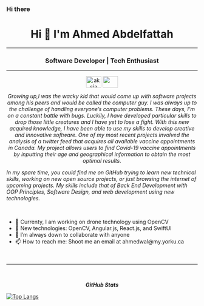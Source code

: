 ### Hi there 
<h1 align="center">Hi 👋 I'm Ahmed Abdelfattah</h1>
<hr>
<h3 align="center">Software Developer | Tech Enthusiast</h3>
<hr>
<p align="center">
<a href="https://www.linkedin.com/in/ahmedwab/" target="blank"><img align="center" src="https://cdn.jsdelivr.net/npm/simple-icons@1.2.0/icons/linkedin.svg" alt="aksia" height="30" width="40" /></a>
<a href = "mailto: ahmedwal@my.yorku.ca"><img align="center" src="https://cdn.jsdelivr.net/npm/simple-icons@1.2.0/icons/gmail.svg" height="30" width="40" /></a>
</p>

<p align="center">
  <em>
    Growing up,I was the wacky kid that would come up with software projects among his peers and would be called the computer guy. I was always up to the challenge of handling everyone’s computer problems.
These days, I’m on a constant battle with bugs. 
Luckily, I have developed particular skills to drop those little creatures and I have yet to lose a fight. With this new acquired knowledge, I have been able to use my skills to develop creative and innovative software. One of my most recent projects involved the analysis of a twitter feed that acquires all available vaccine appointments in Canada. My project allows users to find Covid-19 vaccine appointments by inputting their age and geographical information to obtain the most optimal results. 

In my spare time, you could find me on GitHub trying to learn new technical skills, working on new open source projects, or just browsing the internet of upcoming projects. My skills include that of Back End Development with OOP Principles, Software Design, and web development using new technologies.

    
  </em> 
</p>
<br>

 <ul align="left">
  <li> 🔭 Currenty, I am working on drone technology using OpenCV
   <li> 🌱 New technologies: OpenCV, Angular.js, React.js, and SwiftUI
   <li> 👯 I’m always down to collaborate with anyone
   <li> 📫 How to reach me: Shoot me an email at ahmedwal@my.yorku.ca
</ul>
<br>

<hr>
<br>
 <p align="center">
<i><b>GitHub Stats</b></i><br>
 </p>
 
[![Top Langs](https://github-readme-stats.vercel.app/api/top-langs/?username=ahmedwab&exclude_repo=github-readme-stats,anuraghazra.github.io)](https://github.com/anuraghazra/github-readme-stats)

<!--
**ahmedwab/ahmedwab** is a ✨ _special_ ✨ repository because its `README.md` (this file) appears on your GitHub profile.

Here are some ideas to get you started:

- 🔭 I’m currently working on ...
- 🌱 I’m currently learning ...
- 👯 I’m looking to collaborate on ...
- 🤔 I’m looking for help with ...
- 💬 Ask me about ...
- 📫 How to reach me: ...
- 😄 Pronouns: ...
- ⚡ Fun fact: ...
-->

